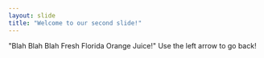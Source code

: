 ```yaml
---
layout: slide
title: "Welcome to our second slide!"
---
```

"Blah Blah Blah Fresh Florida Orange Juice!"
Use the left arrow to go back!
